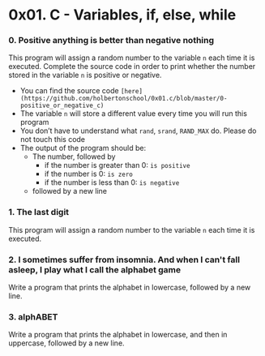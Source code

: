 # 0x01. C - Variables, if, else, while
### 0. Positive anything is better than negative nothing
This program will assign a random number to the variable `n` each time it is executed. Complete the source code in order to print whether the number stored in the variable `n` is positive or negative.
* You can find the source code `[here](https://github.com/holbertonschool/0x01.c/blob/master/0-positive_or_negative_c)`
* The variable `n` will store a different value every time you will run this program
* You don’t have to understand what `rand`, `srand`, `RAND_MAX` do. Please do not touch this code
* The output of the program should be:
    * The number, followed by
        * if the number is greater than 0: `is positive`
        * if the number is 0: `is zero`
        * if the number is less than 0: `is negative`
    * followed by a new line
### 1. The last digit
This program will assign a random number to the variable `n` each time it is executed. 
### 2. I sometimes suffer from insomnia. And when I can't fall asleep, I play what I call the alphabet game
Write a program that prints the alphabet in lowercase, followed by a new line. 
### 3. alphABET
Write a program that prints the alphabet in lowercase, and then in uppercase, followed by a new line. 